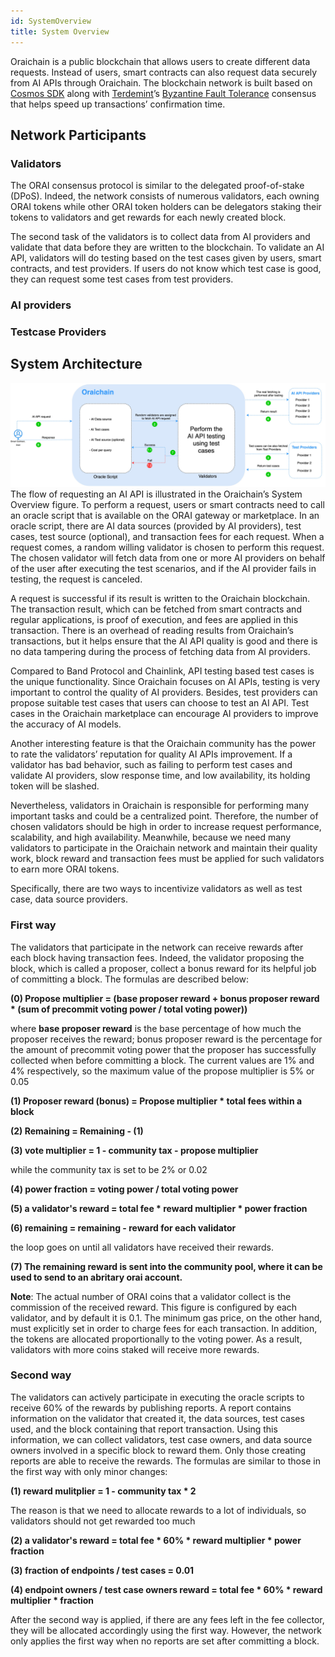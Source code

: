 ```yaml
---
id: SystemOverview
title: System Overview
---
```


Oraichain is a public blockchain that allows users to create different data requests. Instead of users, smart contracts can also request data securely from AI APIs through Oraichain. The blockchain network is built based on [Cosmos SDK](https://cosmos.network/) along with [Terdemint](https://tendermint.com/)’s [Byzantine Fault Tolerance](https://en.wikipedia.org/wiki/Byzantine_fault) consensus that helps speed up transactions’ confirmation time.

## Network Participants
### Validators
The ORAI consensus protocol is similar to the delegated proof-of-stake (DPoS). Indeed, the network consists of numerous validators, each owning ORAI tokens while other ORAI token holders can be delegators staking their tokens to validators and get rewards for each newly created block.

The second task of the validators is to collect data from AI providers and validate that data before they are written to the blockchain. To validate an AI API, validators will do testing based on the test cases given by users, smart contracts, and test providers. If users do not know which test case is good, they can request some test cases from test providers.

### AI providers

### Testcase Providers

## System Architecture
![Oraichain’s System Overview](./../static/img/Oraichain_request_data_flow.jpg)
The flow of requesting an AI API is illustrated in the Oraichain’s System Overview figure. To perform a request, users or smart contracts need to call an oracle script that is available on the ORAI gateway or marketplace. In an oracle script, there are AI data sources (provided by AI providers), test cases, test source (optional), and transaction fees for each request. When a request comes, a random willing validator is chosen to perform this request. The chosen validator will fetch data from one or more AI providers on behalf of the user after executing the test scenarios, and if the AI provider fails in testing, the request is canceled.

A request is successful if its result is written to the Oraichain blockchain. The transaction result, which can be fetched from smart contracts and regular applications, is proof of execution, and fees are applied in this transaction. There is an overhead of reading results from Oraichain’s transactions, but it helps ensure that the AI API quality is good and there is no data tampering during the process of fetching data from AI providers.

Compared to Band Protocol and Chainlink, API testing based test cases is the unique functionality. Since Oraichain focuses on AI APIs, testing is very important to control the quality of AI providers. Besides, test providers can propose suitable test cases that users can choose to test an AI API. Test cases in the Oraichain marketplace can encourage AI providers to improve the accuracy of AI models.

Another interesting feature is that the Oraichain community has the power to rate the validators’ reputation for quality AI APIs improvement. If a validator has bad behavior, such as failing to perform test cases and validate AI providers, slow response time, and low availability, its holding token will be slashed.

Nevertheless, validators in Oraichain is responsible for performing many important tasks and could be a centralized point. Therefore, the number of chosen validators should be high in order to increase request performance, scalability, and high availability. Meanwhile, because we need many validators to participate in the Oraichain network and maintain their quality work, block reward and transaction fees must be applied for such validators to earn more ORAI tokens.


Specifically, there are two ways to incentivize validators as well as test case, data source providers. 

### First way

The validators that participate in the network can receive rewards after each block having transaction fees. Indeed, the validator proposing the block, which is called a proposer, collect a bonus reward for its helpful job of committing a block. The formulas are described below:

**(0) Propose multiplier = (base proposer reward + bonus proposer reward * (sum of precommit voting power / total voting power))**

where **base proposer reward** is the base percentage of how much the proposer receives the reward; bonus proposer reward is the percentage for the amount of precommit voting power that the proposer has successfully collected when before committing a block. The current values are 1% and 4% respectively, so the maximum value of the propose multiplier is 5% or 0.05

**(1) Proposer reward (bonus) = Propose multiplier * total fees within a block**

**(2) Remaining = Remaining - (1)**

**(3) vote multiplier = 1 - community tax - propose multiplier** 

while the community tax is set to be 2% or 0.02

**(4) power fraction = voting power / total voting power**

**(5) a validator's reward = total fee * reward multiplier * power fraction**

**(6) remaining = remaining - reward for each validator**

the loop goes on until all validators have received their rewards.

**(7) The remaining reward is sent into the community pool, where it can be used to send to an abritary orai account.**

**Note**: The actual number of ORAI coins that a validator collect is the commission of the received reward. This figure is configured by each validator, and by default it is 0.1. The minimum gas price, on the other hand, must explicitly set in order to charge fees for each transaction. In addition, the tokens are allocated proportionally to the voting power. As a result, validators with more coins staked will receive more rewards.

### Second way

The validators can actively participate in executing the oracle scripts to receive 60% of the rewards by publishing reports. A report contains information on the validator that created it, the data sources, test cases used, and the block containing that report transaction. Using this information, we can collect validators, test case owners, and data source owners involved in a specific block to reward them. Only those creating reports are able to receive the rewards. The formulas are similar to those in the first way with only minor changes:

**(1) reward mulitplier = 1 - community tax * 2**

The reason is that we need to allocate rewards to a lot of individuals, so validators should not get rewarded too much

**(2) a validator's reward = total fee * 60% * reward multiplier * power fraction**

**(3) fraction of endpoints / test cases = 0.01**

**(4) endpoint owners / test case owners reward = total fee * 60% * reward multiplier * fraction**

After the second way is applied, if there are any fees left in the fee collector, they will be allocated accordingly using the first way. However, the network only applies the first way when no reports are set after committing a block.
